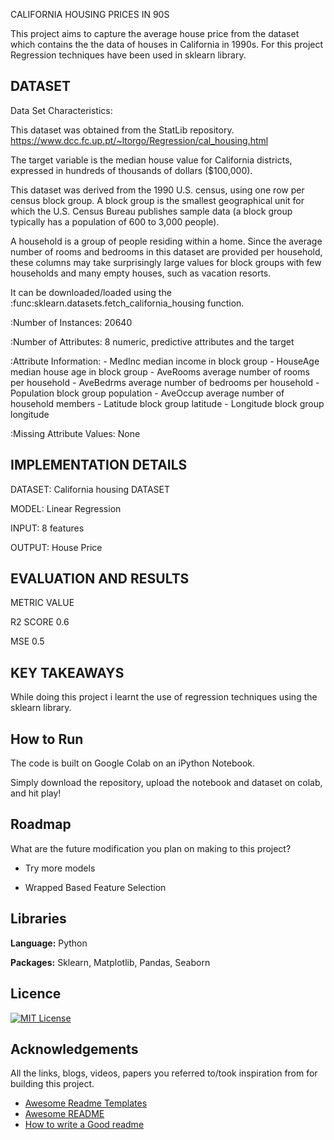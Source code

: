 
CALIFORNIA HOUSING PRICES IN 90S

This project aims to capture the average house price from the dataset which contains the the data of houses in California in 1990s.
For this project Regression techniques have been used in sklearn library.



## DATASET

Data Set Characteristics:

This dataset was obtained from the StatLib repository. https://www.dcc.fc.up.pt/~ltorgo/Regression/cal_housing.html

The target variable is the median house value for California districts, expressed in hundreds of thousands of dollars ($100,000).

This dataset was derived from the 1990 U.S. census, using one row per census block group. A block group is the smallest geographical unit for which the U.S. Census Bureau publishes sample data (a block group typically has a population of 600 to 3,000 people).

A household is a group of people residing within a home. Since the average number of rooms and bedrooms in this dataset are provided per household, these columns may take surprisingly large values for block groups with few households and many empty houses, such as vacation resorts.

It can be downloaded/loaded using the :func:sklearn.datasets.fetch_california_housing function.

:Number of Instances: 20640

:Number of Attributes: 8 numeric, predictive attributes and the target

:Attribute Information:
    - MedInc        median income in block group
    - HouseAge      median house age in block group
    - AveRooms      average number of rooms per household
    - AveBedrms     average number of bedrooms per household
    - Population    block group population
    - AveOccup      average number of household members
    - Latitude      block group latitude
    - Longitude     block group longitude

:Missing Attribute Values: None
## IMPLEMENTATION DETAILS

DATASET: California housing DATASET

MODEL: Linear Regression

INPUT: 8 features

OUTPUT: House Price
## EVALUATION AND RESULTS

METRIC        VALUE

R2 SCORE      0.6

MSE           0.5
## KEY TAKEAWAYS

While doing this project i learnt the use of regression techniques using the sklearn library.
## How to Run

The code is built on Google Colab on an iPython Notebook. 

Simply download the repository, upload the notebook and dataset on colab, and hit play!
## Roadmap

What are the future modification you plan on making to this project?

- Try more models

- Wrapped Based Feature Selection
## Libraries

**Language:** Python

**Packages:** Sklearn, Matplotlib, Pandas, Seaborn
## Licence

[![MIT License](https://img.shields.io/badge/License-MIT-green.svg)](https://choosealicense.com/licenses/mit/)

## Acknowledgements

All the links, blogs, videos, papers you referred to/took inspiration from for building this project. 

 - [Awesome Readme Templates](https://awesomeopensource.com/project/elangosundar/awesome-README-templates)
 - [Awesome README](https://github.com/matiassingers/awesome-readme)
 - [How to write a Good readme](https://bulldogjob.com/news/449-how-to-write-a-good-readme-for-your-github-project)
